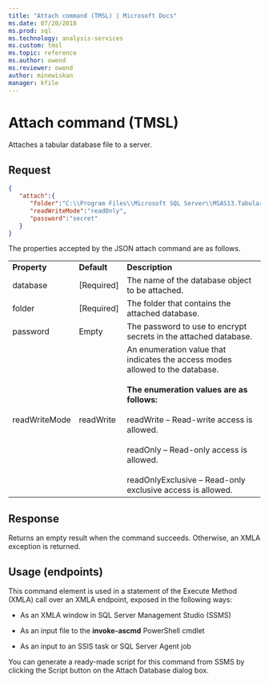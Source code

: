 ```yaml
---
title: "Attach command (TMSL) | Microsoft Docs"
ms.date: 07/20/2018
ms.prod: sql
ms.technology: analysis-services
ms.custom: tmsl
ms.topic: reference
ms.author: owend
ms.reviewer: owend
author: minewiskan
manager: kfile
---
```

# Attach command (TMSL)

  Attaches a tabular database file to a server.  
  
## Request  
  
```json   
{   
   "attach":{   
      "folder":"C:\\Program Files\\Microsoft SQL Server\\MSAS13.Tabular\\OLAP\\Data\\",  
      "readWriteMode":"readOnly",  
      "password":"secret"  
   }  
}  
```  

 The properties accepted by the JSON attach command are as follows.  
  
||||  
|-|-|-|  
|**Property**|**Default**|**Description**|  
|database|[Required]|The name of the database object to be attached.|  
|folder|[Required]|The folder that contains the attached database.|  
|password|Empty|The password to use to encrypt secrets in the attached database.|  
|readWriteMode|readWrite|An enumeration value that indicates the access modes allowed to the database.<br /><br /> **The enumeration values are as follows:**<br /><br /> readWrite – Read-write access is allowed.<br /><br /> readOnly – Read-only access is allowed.<br /><br /> readOnlyExclusive – Read-only exclusive access is allowed.|  
  
## Response 

 Returns an empty result when the command succeeds. Otherwise, an XMLA exception is returned.  
  
## Usage (endpoints)  

 This command element is used in  a statement of the Execute Method (XMLA) call over an XMLA endpoint, exposed in the following ways:  
  
- As an XMLA window in SQL Server Management Studio (SSMS)  
  
- As an input file to the **invoke-ascmd** PowerShell cmdlet  
  
- As an input to an SSIS task or SQL Server Agent job  
  
 You can generate a ready-made script  for this command from SSMS by clicking the Script button on the Attach Database dialog box.  
  
